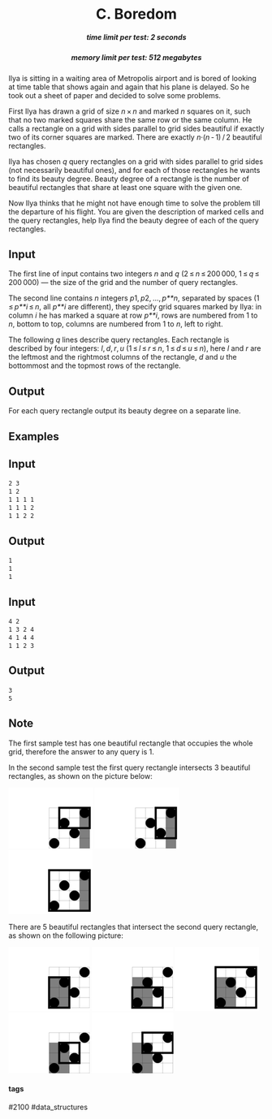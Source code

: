 <h1 style='text-align: center;'> C. Boredom</h1>

<h5 style='text-align: center;'>time limit per test: 2 seconds</h5>
<h5 style='text-align: center;'>memory limit per test: 512 megabytes</h5>

Ilya is sitting in a waiting area of Metropolis airport and is bored of looking at time table that shows again and again that his plane is delayed. So he took out a sheet of paper and decided to solve some problems.

First Ilya has drawn a grid of size *n* × *n* and marked *n* squares on it, such that no two marked squares share the same row or the same column. He calls a rectangle on a grid with sides parallel to grid sides beautiful if exactly two of its corner squares are marked. There are exactly *n*·(*n* - 1) / 2 beautiful rectangles.

Ilya has chosen *q* query rectangles on a grid with sides parallel to grid sides (not necessarily beautiful ones), and for each of those rectangles he wants to find its beauty degree. Beauty degree of a rectangle is the number of beautiful rectangles that share at least one square with the given one.

Now Ilya thinks that he might not have enough time to solve the problem till the departure of his flight. You are given the description of marked cells and the query rectangles, help Ilya find the beauty degree of each of the query rectangles.

## Input

The first line of input contains two integers *n* and *q* (2 ≤ *n* ≤ 200 000, 1 ≤ *q* ≤ 200 000) — the size of the grid and the number of query rectangles.

The second line contains *n* integers *p*1, *p*2, ..., *p**n*, separated by spaces (1 ≤ *p**i* ≤ *n*, all *p**i* are different), they specify grid squares marked by Ilya: in column *i* he has marked a square at row *p**i*, rows are numbered from 1 to *n*, bottom to top, columns are numbered from 1 to *n*, left to right.

The following *q* lines describe query rectangles. Each rectangle is described by four integers: *l*, *d*, *r*, *u* (1 ≤ *l* ≤ *r* ≤ *n*, 1 ≤ *d* ≤ *u* ≤ *n*), here *l* and *r* are the leftmost and the rightmost columns of the rectangle, *d* and *u* the bottommost and the topmost rows of the rectangle.

## Output

For each query rectangle output its beauty degree on a separate line.

## Examples

## Input


```
2 3  
1 2  
1 1 1 1  
1 1 1 2  
1 1 2 2  

```
## Output


```
1  
1  
1  

```
## Input


```
4 2  
1 3 2 4  
4 1 4 4  
1 1 2 3  

```
## Output


```
3  
5  

```
## Note

The first sample test has one beautiful rectangle that occupies the whole grid, therefore the answer to any query is 1.

In the second sample test the first query rectangle intersects 3 beautiful rectangles, as shown on the picture below:

![](images/ab1c66ff4bb212f2eaa1df6a3126acc2bc79535c.png) ![](images/e4576fb30a1da895a09193faaf3d92ff2bf16cc9.png) ![](images/3d67c946457a83004c99989b9ccf062d66affd1f.png)

There are 5 beautiful rectangles that intersect the second query rectangle, as shown on the following picture:

![](images/56bf16b394d5a08e28d2fd8d5ad57392f1cc10e0.png) ![](images/c7d7961cd0d50c64b5a1ec104f16bc95254199a2.png) ![](images/fa6096a3000f51ae6f1d798801441540454f6b9f.png) ![](images/c87e98c04601ad2d95d654f7f31371198d98d1d6.png) ![](images/cab8b66423587e485b08708148a8ce2194ac9558.png)



#### tags 

#2100 #data_structures 
